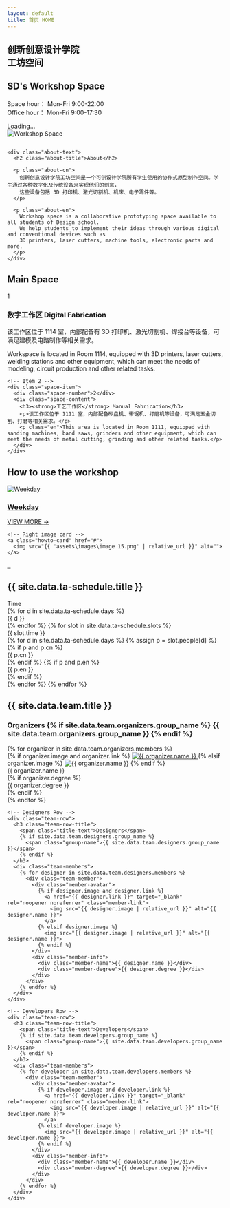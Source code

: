 ```yaml
---
layout: default
title: 首页 HOME
---
```


<section class="hero">
  <div class="hero-text">
    <h1 class="cn-title">
      创新创意设计学院<br/>
      工坊空间
    </h1>
    <h2 class="en-subtitle">SD's Workshop Space</h2>
    <p class="meta">
      Space hour： Mon-Fri 9:00-22:00<br/>
      Office hour： Mon-Fri 9:00-17:30
    </p>
    <div class="status-indicator" id="workshop-status">
      <span class="status-text" id="status-text">Loading...</span>
    </div>
  </div>

  <div class="hero-image">
  <img src="{{ '/assets/images/workshop.png' | relative_url }}"
       alt="Workshop Space" class="hero-photo">


  <img src="{{ '/assets/images/cube1.png' | relative_url }}"
       alt="" class="hero-cube">
</div>

</section>
<!-- About -->
<section class="about-wrap">
  <div class="about-inner">
    <div class="about-spacer" aria-hidden="true"></div>

    <div class="about-text">
      <h2 class="about-title">About</h2>

      <p class="about-cn">
        创新创意设计学院工坊空间是一个可供设计学院所有学生使用的协作式原型制作空间。学生通过各种数字化及传统设备来实现他们的创意，
        这些设备包括 3D 打印机、激光切割机、机床、电子零件等。
      </p>

      <p class="about-en">
        Workshop space is a collaborative prototyping space available to all students of Design school.
        We help students to implement their ideas through various digital and conventional devices such as
        3D printers, laser cutters, machine tools, electronic parts and more.
      </p>
    </div>
  </div>
</section>
<section class="space-section">
  <h2 class="section-title">Main Space</h2>

  <div class="space-row">
    <!-- Item 1 -->
    <div class="space-item">
      <div class="space-number">1</div>
      <div class="space-content">
        <h3><strong>数字工作区</strong> Digital Fabrication</h3>
        <p>该工作区位于 1114 室，内部配备有 3D 打印机、激光切割机、焊接台等设备，可满足建模及电路制作等相关需求。</p>
        <p class="en">Workspace is located in Room 1114, equipped with 3D printers, laser cutters, welding stations and other equipment, which can meet the needs of modeling, circuit production and other related tasks.</p>
      </div>
    </div>

    <!-- Item 2 -->
    <div class="space-item">
      <div class="space-number">2</div>
      <div class="space-content">
        <h3><strong>工艺工作区</strong> Manual Fabrication</h3>
        <p>该工作区位于 1111 室，内部配备砂盘机、带锯机、打磨机等设备，可满足五金切割、打磨等相关需求。</p>
        <p class="en">This area is located in Room 1111, equipped with sanding machines, band saws, grinders and other equipment, which can meet the needs of metal cutting, grinding and other related tasks.</p>
      </div>
    </div>
  </div>
</section>
<section class="howto-section">
  <h2 class="howto-ghost">How to use the workshop</h2>

  <!-- Row 1 -->
  <div class="howto-grid howto-top">
    <!-- Hero card -->
    <a class="howto-card howto-hero" href="#">
      <img src="{{ 'assets/images/Rectangle 12.png' | relative_url }}" alt="Weekday">
      <div class="howto-overlay">
        <h3>Weekday</h3>
        <span class="howto-cta">VIEW MORE <span aria-hidden>→</span></span>
      </div>
    </a>

    <!-- Right image card -->
    <a class="howto-card" href="#">
      <img src="{{ 'assets\images\image 15.png' | relative_url }}" alt="">
    </a>
  </div>

  <!-- Row 2 -->
  <div class="howto-grid howto-bottom">
    <a class="howto-card" href="#">
      <img src="{{ 'assets/images/image 16.png' | relative_url }}" alt="">
    </a>
    <a class="howto-card" href="#">
      <img src="{{ 'assets/images/image 17.png' | relative_url }}" alt="">
    </a>
    <a class="howto-card" href="#">
      <img src="{{ 'assets/images/image 18.png' | relative_url }}" alt="">
    </a>
  </div>
</section>



<section class="ta-section" id="ta-schedule">
  <h2 class="ta-ghost">{{ site.data.ta-schedule.title }}</h2>

  <div class="ta-grid" role="table" aria-label="{{ site.data.ta-schedule.title }}">
    <!-- Header -->
    <div class="ta-cell ta-head time" role="columnheader">Time</div>
    {% for d in site.data.ta-schedule.days %}
      <div class="ta-cell ta-head" role="columnheader">{{ d }}</div>
    {% endfor %}
    <!-- Rows -->
    {% for slot in site.data.ta-schedule.slots %}
      <div class="ta-cell ta-time" role="rowheader">{{ slot.time }}</div>
      {% for d in site.data.ta-schedule.days %}
        {% assign p = slot.people[d] %}
        <div class="ta-cell" data-day="{{ d }}">
          {% if p and p.cn %}
            <div>{{ p.cn }}</div>
          {% endif %}
          {% if p and p.en %}
            <div class="ta-en">{{ p.en }}</div>
          {% endif %}
        </div>
      {% endfor %}
    {% endfor %}
  </div>
</section>

<!-- Team Members Section -->
<section class="team-section" id="team">
  <h2 class="team-ghost">{{ site.data.team.title }}</h2>
  
  <div class="team-container">
    <!-- Organizers Row -->
    <div class="team-row">
      <h3 class="team-row-title">
        <span class="title-text">Organizers</span>
        {% if site.data.team.organizers.group_name %}
          <span class="group-name">{{ site.data.team.organizers.group_name }}</span>
        {% endif %}
      </h3>
      <div class="team-members">
        {% for organizer in site.data.team.organizers.members %}
          <div class="team-member">
            <div class="member-avatar">
              {% if organizer.image and organizer.link %}
                <a href="{{ organizer.link }}" target="_blank" rel="noopener noreferrer" class="member-link">
                  <img src="{{ organizer.image | relative_url }}" alt="{{ organizer.name }}">
                </a>
              {% elsif organizer.image %}
                <img src="{{ organizer.image | relative_url }}" alt="{{ organizer.name }}">
              {% endif %}
            </div>
            <div class="member-info">
              <div class="member-name">{{ organizer.name }}</div>
              {% if organizer.degree %}
                <div class="member-degree">{{ organizer.degree }}</div>
              {% endif %}
            </div>
          </div>
        {% endfor %}
      </div>
    </div>
    
    <!-- Designers Row -->
    <div class="team-row">
      <h3 class="team-row-title">
        <span class="title-text">Designers</span>
        {% if site.data.team.designers.group_name %}
          <span class="group-name">{{ site.data.team.designers.group_name }}</span>
        {% endif %}
      </h3>
      <div class="team-members">
        {% for designer in site.data.team.designers.members %}
          <div class="team-member">
            <div class="member-avatar">
              {% if designer.image and designer.link %}
                <a href="{{ designer.link }}" target="_blank" rel="noopener noreferrer" class="member-link">
                  <img src="{{ designer.image | relative_url }}" alt="{{ designer.name }}">
                </a>
              {% elsif designer.image %}
                <img src="{{ designer.image | relative_url }}" alt="{{ designer.name }}">
              {% endif %}
            </div>
            <div class="member-info">
              <div class="member-name">{{ designer.name }}</div>
              <div class="member-degree">{{ designer.degree }}</div>
            </div>
          </div>
        {% endfor %}
      </div>
    </div>
    
    <!-- Developers Row -->
    <div class="team-row">
      <h3 class="team-row-title">
        <span class="title-text">Developers</span>
        {% if site.data.team.developers.group_name %}
          <span class="group-name">{{ site.data.team.developers.group_name }}</span>
        {% endif %}
      </h3>
      <div class="team-members">
        {% for developer in site.data.team.developers.members %}
          <div class="team-member">
            <div class="member-avatar">
              {% if developer.image and developer.link %}
                <a href="{{ developer.link }}" target="_blank" rel="noopener noreferrer" class="member-link">
                  <img src="{{ developer.image | relative_url }}" alt="{{ developer.name }}">
                </a>
              {% elsif developer.image %}
                <img src="{{ developer.image | relative_url }}" alt="{{ developer.name }}">
              {% endif %}
            </div>
            <div class="member-info">
              <div class="member-name">{{ developer.name }}</div>
              <div class="member-degree">{{ developer.degree }}</div>
            </div>
          </div>
        {% endfor %}
      </div>
    </div>
  </div>
</section>